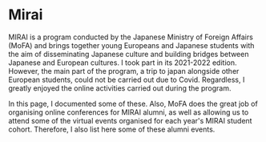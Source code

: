 # Mirai

MIRAI is a program conducted by the Japanese Ministry of Foreign Affairs (MoFA)
and brings together young Europeans and Japanese students with the aim of
disseminating Japanese culture and building bridges between Japanese and
European cultures. I took part in its 2021-2022 edition. However, the main part
of the program, a trip to japan alongside other European students, could not be
carried out due to Covid. Regardless, I greatly enjoyed the online activities
carried out during the program.

In this page, I documented some of these. Also, MoFA does the great job of
organising online conferences for MIRAI alumni, as well as allowing us to attend
some of the virtual events organised for each year's MIRAI student cohort.
Therefore, I also list here some of these alumni events.
